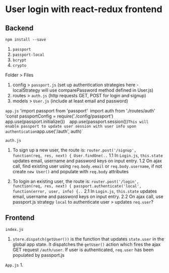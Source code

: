 # User login with react-redux frontend

## Backend

`npm install --save`
1. `passport`
2. `passport-local`
3. `bcrypt`
4. `crypto`

Folder > Files
1. config > `passport.js` (set up authentication strategies here - localStrategy will use comparePassword method defined in User.js)
2. routes > `auth.js` (http requests GET, POST for login and signup)
3. models > `User.js` (include at least email and password)

`app.js`
'import passport from 'passport'`
`import auth from './routes/auth'`
`'const passportConfig = require('./config/passport')`
`app.use(passport.initialize())` 
`app.use(passport.session())` This will enable passport to update user session with user info upon authentication
`app.use('/auth', auth)`

`auth.js`
1. To sign up a new user, the route is:
`router.post('/signup', function(req, res, next) {
    User.findOne(..`
	1.1 In `Login.js`, `this.state` updates email, username and password keys on input entry.
	1.2 On ajax call, find existing user using `req.body.email` or `req.body.username`, if not create `new User()` and populate with `req.body` attributes

2. To login an existing user, the route is:
`router.post('/login', function(req, res, next) {
    passport.authenticate('local', function(error, user, info) {..`
	2.1 In `Login.js`, `this.state` updates email, username and password keys on input entry.
	2.2 On ajax call, use passport.js strategy `local` to authenticate user > updates `req.user`?

## Frontend

`index.js`
1. `store.dispatch(getUser())` is the function that updates `state.user` in the global app state. It dispatches the `getUser()` action which fires the ajax GET request `/auth/user`. If user is authenticated, `req.user` has been populated by passport.js

`App.js`
1. 